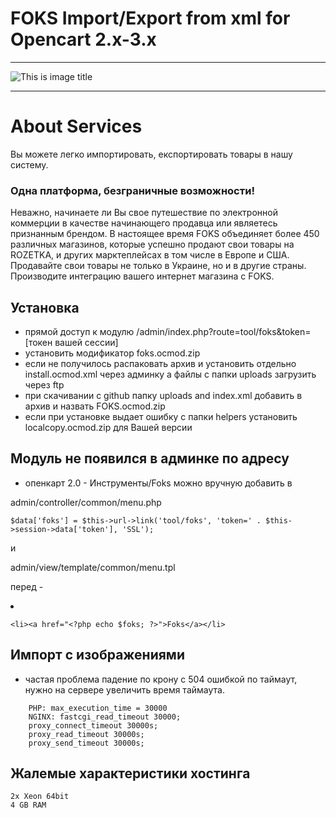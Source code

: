 # FOKS Import/Export from xml for Opencart 2.x-3.x
***
![This is image title](http://res2.weblium.site/res/5b45bd7f6994e20025bdd7cc/5b47697c0240710022fdab69_optimized_443 "This is image title")
***
# About Services
Вы можете легко импортировать, експортировать товары в нашу систему.

### Одна платформа, безграничные возможности!

Неважно, начинаете ли Вы свое путешествие по электронной коммерции в качестве начинающего продавца или являетесь признанным брендом.
В настоящее время FOKS объединяет более 450 различных магазинов, которые успешно продают свои товары на ROZETKA, и других марктеплейсах в том числе в Европе и США. 
Продавайте свои товары не только в Украине, но и в другие страны. Производите интеграцию вашего интернет магазина с FOKS.


## Установка 

- прямой доступ к модулю /admin/index.php?route=tool/foks&token=[токен вашей сессии]
- установить модификатор foks.ocmod.zip
- если не получилось распаковать архив и установить отдельно install.ocmod.xml через админку а файлы с папки uploads загрузить через ftp
- при скачивании с github папку uploads and index.xml добавить в архив и назвать FOKS.ocmod.zip
- если при установке выдает ошибку с папки helpers установить localcopy.ocmod.zip для Вашей версии 

## Модуль не появился в админке по адресу 

- опенкарт 2.0 - Инструменты/Foks
можно вручную добавить в 

admin/controller/common/menu.php

```$data['foks'] = $this->url->link('tool/foks', 'token=' . $this->session->data['token'], 'SSL');```

и

admin/view/template/common/menu.tpl

перед  - <li><a href="<?php echo $upload; ?>"><?php echo $text_upload; ?></a></li>

```<li><a href="<?php echo $foks; ?>">Foks</a></li>```


## Импорт с изображениями

- частая проблема падение по крону с 504 ошибкой по таймаут, нужно на сервере увеличить время таймаута.

```
    PHP: max_execution_time = 30000
    NGINX: fastcgi_read_timeout 30000;
    proxy_connect_timeout 30000s;
    proxy_read_timeout 30000s;
    proxy_send_timeout 30000s;
```

## Жалемые характеристики хостинга

```
2x Xeon 64bit
4 GB RAM
```

